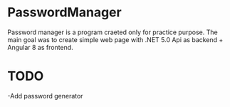 # PasswordManager
Password manager is a program craeted only for practice purpose. The main goal was to create simple web page with .NET 5.0 Api as backend + Angular 8 as frontend.  

# TODO
-Add password generator
